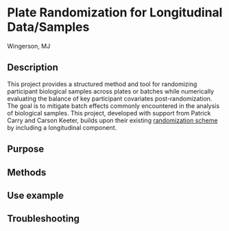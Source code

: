 # Plate Randomization for Longitudinal Data/Samples
Wingerson, MJ
## Description
This project provides a structured method and tool for randomizing participant biological samples across plates or batches while numerically evaluating the balance of key participant covariates post-randomization. The goal is to mitigate batch effects commonly encountered in the analysis of biological samples. This project, developed with support from Patrick Carry and Carson Keeter, builds upon their existing [randomization scheme](https://github.com/carryp/PS-Batch-Effect) by including a longitudinal component. 

## Purpose 

## Methods

## Use example 

## Troubleshooting 
